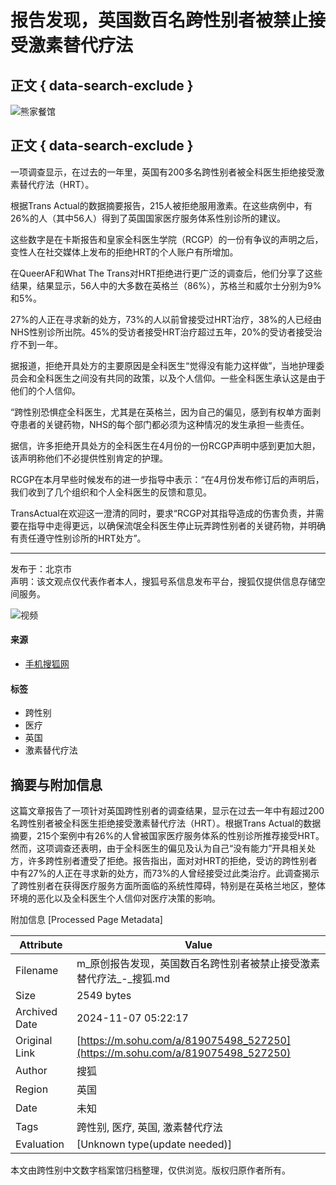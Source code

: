 # 报告发现，英国数百名跨性别者被禁止接受激素替代疗法

## 正文 { data-search-exclude }


![熊家餐馆](http://03e1181bba1cf.cdn.sohucs.com/files/1695809599254.png)

## 正文 { data-search-exclude }

一项调查显示，在过去的一年里，英国有200多名跨性别者被全科医生拒绝接受激素替代疗法（HRT）。

根据Trans Actual的数据摘要报告，215人被拒绝服用激素。在这些病例中，有26%的人（其中56人）得到了英国国家医疗服务体系性别诊所的建议。

这些数字是在卡斯报告和皇家全科医生学院（RCGP）的一份有争议的声明之后，变性人在社交媒体上发布的拒绝HRT的个人账户有所增加。

在QueerAF和What The Trans对HRT拒绝进行更广泛的调查后，他们分享了这些结果，结果显示，56人中的大多数在英格兰（86%），苏格兰和威尔士分别为9%和5%。

27%的人正在寻求新的处方，73%的人以前曾接受过HRT治疗，38%的人已经由NHS性别诊所出院。45%的受访者接受HRT治疗超过五年，20%的受访者接受治疗不到一年。

据报道，拒绝开具处方的主要原因是全科医生“觉得没有能力这样做”，当地护理委员会和全科医生之间没有共同的政策，以及个人信仰。一些全科医生承认这是由于他们的个人信仰。

“跨性别恐惧症全科医生，尤其是在英格兰，因为自己的偏见，感到有权单方面剥夺患者的关键药物，NHS的每个部门都必须为这种情况的发生承担一些责任。

据信，许多拒绝开具处方的全科医生在4月份的一份RCGP声明中感到更加大胆，该声明称他们不必提供性别肯定的护理。

RCGP在本月早些时候发布的进一步指导中表示：“在4月份发布修订后的声明后，我们收到了几个组织和个人全科医生的反馈和意见。

TransActual在欢迎这一澄清的同时，要求“RCGP对其指导造成的伤害负责，并需要在指导中走得更远，以确保流氓全科医生停止玩弄跨性别者的关键药物，并明确有责任遵守性别诊所的HRT处方”。

---

发布于：北京市  
声明：该文观点仅代表作者本人，搜狐号系信息发布平台，搜狐仅提供信息存储空间服务。

![视频](https://1264568958.rsc.cdn77.org/publisher/contentvideos/cda7f0b7-7ef4-11ef-a2bd-7b1dcfa155d6/ca573f16-7ef4-11ef-a2bd-31efafe6dac6.jpg)

#### 来源

- [手机搜狐网](https://m.sohu.com/a/819075498_527250)

#### 标签

- 跨性别
- 医疗
- 英国
- 激素替代疗法

## 摘要与附加信息

<!-- tcd_abstract -->
这篇文章报告了一项针对英国跨性别者的调查结果，显示在过去一年中有超过200名跨性别者被全科医生拒绝接受激素替代疗法（HRT）。根据Trans Actual的数据摘要，215个案例中有26%的人曾被国家医疗服务体系的性别诊所推荐接受HRT。然而，这项调查还表明，由于全科医生的偏见及认为自己“没有能力”开具相关处方，许多跨性别者遭受了拒绝。报告指出，面对对HRT的拒绝，受访的跨性别者中有27%的人正在寻求新的处方，而73%的人曾经接受过此类治疗。此调查揭示了跨性别者在获得医疗服务方面所面临的系统性障碍，特别是在英格兰地区，整体环境的恶化以及全科医生个人信仰对医疗决策的影响。
<!-- tcd_abstract_end -->

附加信息 [Processed Page Metadata]

| Attribute       | Value                                  |
|-----------------|----------------------------------------|
| Filename        | m_原创报告发现，英国数百名跨性别者被禁止接受激素替代疗法_-_搜狐.md                             |
| Size            | 2549 bytes                           |
| Archived Date   | 2024-11-07 05:22:17                             |
| Original Link   | [https://m.sohu.com/a/819075498_527250](https://m.sohu.com/a/819075498_527250)                       |
| Author          | 搜狐                               |
| Region          | 英国                               |
| Date            | 未知                                 |
| Tags            | 跨性别, 医疗, 英国, 激素替代疗法                                 |
| Evaluation            | [Unknown type(update needed)]                                 |
<!-- tcd_table_end -->

本文由跨性别中文数字档案馆归档整理，仅供浏览。版权归原作者所有。
